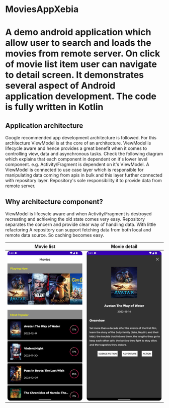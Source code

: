 # MoviesAppXebia
# A demo android application which allow user to search and loads the movies from remote server. On click of movie list item user can navigate to detail screen. It demonstrates several aspect of Android application development. The code is fully written in Kotlin

## Application architecture

Google recommended app development architecture is followed. For this architecture ViewModel is at the core of an architecture. ViewModel is lifecycle aware and hence provides a great benefit when it comes to controlling view, data and asynchronous tasks. Check the following diagram which explains that each component in dependent on it's lower level component. e.g. Activity/Fragment is dependent on it's ViewModel. A ViewModel is connected to use case layer which is responsible for manipulating data coming from apis in bulk and this layer further connected with repository layer. Repository's sole responsibility it to provide data from remote server.

## Why architecture component?

ViewModel is lifecycle aware and when Activity/Fragment is destroyed recreating and achieving the old state comes very easy.
Repository separates the concern and provide clear way of handling data. With little refactoring A repository can support fetching data from both local and remote data source. So caching becomes easy.


| Movie list | Movie detail |
| ----------- | ----------- |
| ![List](media/Screenshot_home_screen.png) | ![Detail](media/Screenshot_detail_screen.png) |



